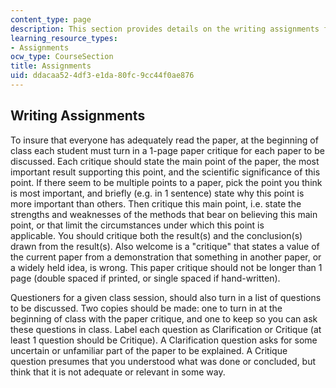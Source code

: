 ```yaml
---
content_type: page
description: This section provides details on the writing assignments for the course.
learning_resource_types:
- Assignments
ocw_type: CourseSection
title: Assignments
uid: ddacaa52-4df3-e1da-80fc-9cc44f0ae876
---
```


Writing Assignments
-------------------

To insure that everyone has adequately read the paper, at the beginning of class each student must turn in a 1-page paper critique for each paper to be discussed. Each critique should state the main point of the paper, the most important result supporting this point, and the scientific significance of this point. If there seem to be multiple points to a paper, pick the point you think is most important, and briefly (e.g. in 1 sentence) state why this point is more important than others. Then critique this main point, i.e. state the strengths and weaknesses of the methods that bear on believing this main point, or that limit the circumstances under which this point is applicable. You should critique both the result(s) and the conclusion(s) drawn from the result(s). Also welcome is a "critique" that states a value of the current paper from a demonstration that something in another paper, or a widely held idea, is wrong. This paper critique should not be longer than 1 page (double spaced if printed, or single spaced if hand-written).

Questioners for a given class session, should also turn in a list of questions to be discussed. Two copies should be made: one to turn in at the beginning of class with the paper critique, and one to keep so you can ask these questions in class. Label each question as Clarification or Critique (at least 1 question should be Critique). A Clarification question asks for some uncertain or unfamiliar part of the paper to be explained. A Critique question presumes that you understood what was done or concluded, but think that it is not adequate or relevant in some way.